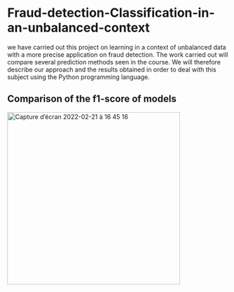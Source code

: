 # Fraud-detection-Classification-in-an-unbalanced-context

we have carried out this project on learning in a context of unbalanced data with a more precise application on fraud detection. The work carried out will 
compare several prediction methods seen in the course. We will therefore describe our approach and the results obtained in order to deal with this subject 
using the Python programming language.

Comparison of the f1-score of models
----------------------

<img width="394" alt="Capture d’écran 2022-02-21 à 16 45 16" src="https://user-images.githubusercontent.com/73121667/154987573-56622b27-210c-4c67-826a-f441bd1f122b.png">
